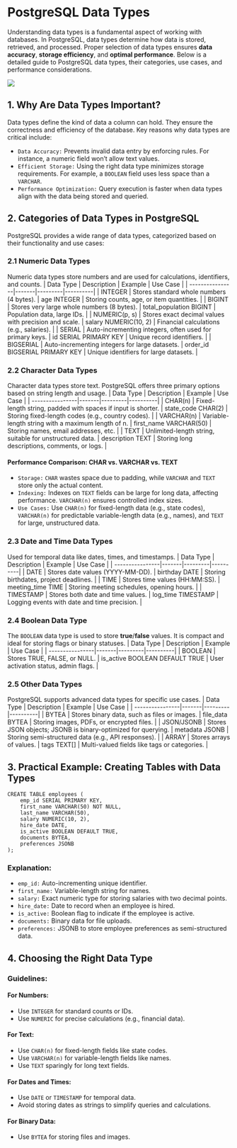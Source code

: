 # PostgreSQL Data Types
Understanding data types is a fundamental aspect of working with databases. In PostgreSQL, data types determine how data is stored, retrieved, and processed. Proper selection of data types ensures **data accuracy**, **storage efficiency**, and **optimal performance**. Below is a detailed guide to PostgreSQL data types, their categories, use cases, and performance considerations.

[![](https://markdown-videos-api.jorgenkh.no/youtube/kCK6VD1rzT0)](https://youtu.be/kCK6VD1rzT0)

## 1. Why Are Data Types Important?
Data types define the kind of data a column can hold. They ensure the correctness and efficiency of the database. Key reasons why data types are critical include:
* `Data Accuracy:` Prevents invalid data entry by enforcing rules. For instance, a numeric field won’t allow text values.
* `Efficient Storage:` Using the right data type minimizes storage requirements. For example, a `BOOLEAN` field uses less space than a `VARCHAR`.
* `Performance Optimization:` Query execution is faster when data types align with the data being stored and queried.

## 2. Categories of Data Types in PostgreSQL
PostgreSQL provides a wide range of data types, categorized based on their functionality and use cases:
### 2.1 Numeric Data Types
Numeric data types store numbers and are used for calculations, identifiers, and counts.
| Data Type | Description | Example | Use Case |
| ----------------|-------|---------|----------|
|     INTEGER     |  Stores standard whole numbers (4 bytes).  |   age INTEGER    |    Storing counts, age, or item quantities.    |
|     BIGINT     |  Stores very large whole numbers (8 bytes).  |   total_population BIGINT   |    Population data, large IDs.    |
|    NUMERIC(p, s)    |  Stores exact decimal values with precision and scale.  |   salary NUMERIC(10, 2)   |    Financial calculations (e.g., salaries).   |
|     SERIAL      |  Auto-incrementing integers, often used for primary keys.  |   id SERIAL PRIMARY KEY   |    Unique record identifiers.   |
|     BIGSERIAL      |  Auto-incrementing integers for large datasets.  |   order_id BIGSERIAL PRIMARY KEY   |    Unique identifiers for large datasets.   |

### 2.2 Character Data Types
Character data types store text. PostgreSQL offers three primary options based on string length and usage.
| Data Type | Description | Example | Use Case |
| ----------------|-------|---------|----------|
|     CHAR(n)     |  Fixed-length string, padded with spaces if input is shorter.  |   state_code CHAR(2)    |    Storing fixed-length codes (e.g., country codes).    |
|     VARCHAR(n)     |  Variable-length string with a maximum length of n.  |   first_name VARCHAR(50)   |    Storing names, email addresses, etc.    |
|    TEXT    |  Unlimited-length string, suitable for unstructured data.  |   description TEXT   |    Storing long descriptions, comments, or logs.   |

#### Performance Comparison: CHAR vs. VARCHAR vs. TEXT
* `Storage:` `CHAR` wastes space due to padding, while `VARCHAR` and `TEXT` store only the actual content.
* `Indexing:` Indexes on `TEXT` fields can be large for long data, affecting performance. `VARCHAR(n)` ensures controlled index sizes.
* `Use Cases:` Use `CHAR(n)` for fixed-length data (e.g., state codes), `VARCHAR(n)` for predictable variable-length data (e.g., names), and `TEXT` for large, unstructured data.

### 2.3 Date and Time Data Types
Used for temporal data like dates, times, and timestamps.
| Data Type | Description | Example | Use Case |
| ----------------|-------|---------|----------|
|     DATE     |  Stores date values (YYYY-MM-DD).  |   birthday DATE    |    Storing birthdates, project deadlines.    |
|     TIME     |  Stores time values (HH:MM:SS).  |   meeting_time TIME   |    Storing meeting schedules, opening hours.    |
|    TIMESTAMP    |  Stores both date and time values.  |   log_time TIMESTAMP   |    Logging events with date and time precision.   |

### 2.4 Boolean Data Type
The `BOOLEAN` data type is used to store **true**/**false** values. It is compact and ideal for storing flags or binary statuses.
| Data Type | Description | Example | Use Case |
| ----------------|-------|---------|----------|
|     BOOLEAN     |  Stores TRUE, FALSE, or NULL.  |   is_active BOOLEAN DEFAULT TRUE    |    User activation status, admin flags.    |

### 2.5 Other Data Types
PostgreSQL supports advanced data types for specific use cases.
| Data Type | Description | Example | Use Case |
| ----------------|-------|---------|----------|
|     BYTEA     |  Stores binary data, such as files or images.  |   file_data BYTEA    |    Storing images, PDFs, or encrypted files.    |
|     JSON/JSONB	     |  Stores JSON objects; JSONB is binary-optimized for querying.  |   metadata JSONB   |    Storing semi-structured data (e.g., API responses).    |
|    ARRAY    |  Stores arrays of values.  |   tags TEXT[]   |    Multi-valued fields like tags or categories.   |

## 3. Practical Example: Creating Tables with Data Types
```
CREATE TABLE employees (
    emp_id SERIAL PRIMARY KEY,
    first_name VARCHAR(50) NOT NULL,
    last_name VARCHAR(50),
    salary NUMERIC(10, 2),
    hire_date DATE,
    is_active BOOLEAN DEFAULT TRUE,
    documents BYTEA,
    preferences JSONB
);
```

### Explanation:
* `emp_id:` Auto-incrementing unique identifier.
* `first_name:` Variable-length string for names.
* `salary:` Exact numeric type for storing salaries with two decimal points.
* `hire_date:` Date to record when an employee is hired.
* `is_active:` Boolean flag to indicate if the employee is active.
* `documents:` Binary data for file uploads.
* `preferences:` JSONB to store employee preferences as semi-structured data.

## 4. Choosing the Right Data Type
### Guidelines:
#### For Numbers:
* Use `INTEGER` for standard counts or IDs.
* Use `NUMERIC` for precise calculations (e.g., financial data).
#### For Text:
* Use `CHAR(n)` for fixed-length fields like state codes.
* Use `VARCHAR(n)` for variable-length fields like names.
* Use `TEXT` sparingly for long text fields.
#### For Dates and Times:
* Use `DATE` or `TIMESTAMP` for temporal data.
* Avoid storing dates as strings to simplify queries and calculations.
#### For Binary Data:
* Use `BYTEA` for storing files and images.
